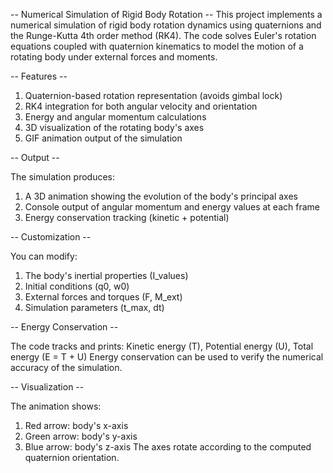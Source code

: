 -- Numerical Simulation of Rigid Body Rotation --
This project implements a numerical simulation of rigid body rotation dynamics using quaternions and the Runge-Kutta 4th order method (RK4). The code solves Euler's rotation equations coupled with quaternion kinematics to model the motion of a rotating body under external forces and moments.

-- Features --

1) Quaternion-based rotation representation (avoids gimbal lock)
2) RK4 integration for both angular velocity and orientation
3) Energy and angular momentum calculations
4) 3D visualization of the rotating body's axes
5) GIF animation output of the simulation

-- Output --

The simulation produces:
1) A 3D animation showing the evolution of the body's principal axes
2) Console output of angular momentum and energy values at each frame
3) Energy conservation tracking (kinetic + potential)

-- Customization --

You can modify:
1) The body's inertial properties (I_values)
2) Initial conditions (q0, w0)
3) External forces and torques (F, M_ext)
4) Simulation parameters (t_max, dt)


-- Energy Conservation --

The code tracks and prints:
Kinetic energy (T), Potential energy (U), Total energy (E = T + U)
Energy conservation can be used to verify the numerical accuracy of the simulation.

-- Visualization --

The animation shows:
1) Red arrow: body's x-axis
2) Green arrow: body's y-axis
3) Blue arrow: body's z-axis
The axes rotate according to the computed quaternion orientation.
